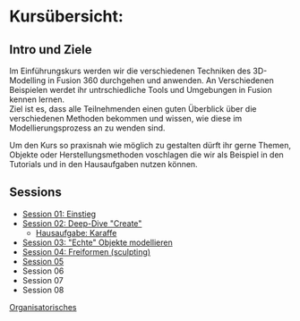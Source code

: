 # Kursübersicht:

## Intro und Ziele

Im Einführungskurs werden wir die verschiedenen Techniken des 3D-Modelling in Fusion 360 durchgehen und anwenden. 
An Verschiedenen Beispielen werdet ihr untrschiedliche Tools und Umgebungen in Fusion kennen lernen.  
Ziel ist es, dass alle Teilnehmenden einen guten Überblick über die verschiedenen Methoden bekommen und wissen, wie diese im Modellierungsprozess an zu wenden sind.  

Um den Kurs so praxisnah wie möglich zu gestalten dürft ihr gerne Themen, Objekte oder Herstellungsmethoden voschlagen die wir als Beispiel in den Tutorials und in den Hausaufgaben nutzen können. 

## Sessions

- [Session 01: Einstieg](CAD1/CAD1_Session01.md)  
- [Session 02: Deep-Dive "Create"](CAD1/CAD1_Session02.md)  
  - [Hausaufgabe: Karaffe](CAD1/CAD1_Session02?id=hausaufgabe)  
- [Session 03: "Echte" Objekte modellieren](CAD1/CAD1_Session03.md)  
- [Session 04: Freiformen (sculpting)](CAD1/CAD1_Session04.md)  
- [ Session 05 ](CAD1/CAD1_Session05.md)  
- Session 06  
- Session 07  
- Session 08  



[Organisatorisches](../Orga/Organisatorisches.md ':include')

